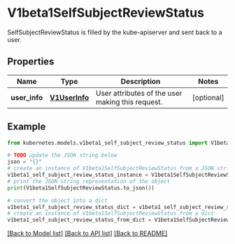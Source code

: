 # V1beta1SelfSubjectReviewStatus

SelfSubjectReviewStatus is filled by the kube-apiserver and sent back to a user.

## Properties

Name | Type | Description | Notes
------------ | ------------- | ------------- | -------------
**user_info** | [**V1UserInfo**](V1UserInfo.md) | User attributes of the user making this request. | [optional] 

## Example

```python
from kubernetes.models.v1beta1_self_subject_review_status import V1beta1SelfSubjectReviewStatus

# TODO update the JSON string below
json = "{}"
# create an instance of V1beta1SelfSubjectReviewStatus from a JSON string
v1beta1_self_subject_review_status_instance = V1beta1SelfSubjectReviewStatus.from_json(json)
# print the JSON string representation of the object
print(V1beta1SelfSubjectReviewStatus.to_json())

# convert the object into a dict
v1beta1_self_subject_review_status_dict = v1beta1_self_subject_review_status_instance.to_dict()
# create an instance of V1beta1SelfSubjectReviewStatus from a dict
v1beta1_self_subject_review_status_from_dict = V1beta1SelfSubjectReviewStatus.from_dict(v1beta1_self_subject_review_status_dict)
```
[[Back to Model list]](../README.md#documentation-for-models) [[Back to API list]](../README.md#documentation-for-api-endpoints) [[Back to README]](../README.md)


